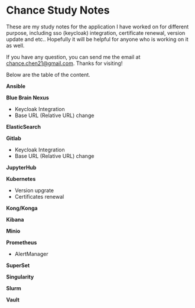 # Chance Study Notes

These are my study notes for the application I have worked on for different purpose, including sso (keycloak) integration, certificate renewal, version update and etc.. Hopefully it will be helpful for anyone who is working on it as well.

If you have any question, you can send me the email at chance.chen21@gmail.com. Thanks for visiting!

Below are the table of the content.

**Ansible**

**Blue Brain Nexus**
- Keycloak Integration
- Base URL (Relative URL) change

**ElasticSearch**

**Gitlab**
- Keycloak Integration
- Base URL (Relative URL) change

**JupyterHub**

**Kubernetes**
- Version upgrate
- Certificates renewal

**Kong/Konga**

**Kibana**

**Minio**

**Prometheus**
- AlertManager

**SuperSet**

**Singularity**

**Slurm**

**Vault**

